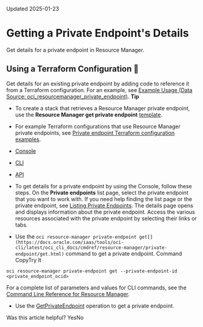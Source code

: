 Updated 2025-01-23
# Getting a Private Endpoint's Details
Get details for a private endpoint in Resource Manager.
## Using a Terraform Configuration 🔗 
Get details for an existing private endpoint by adding code to reference it from a Terraform configuration.
For an example, see [Example Usage (Data Source: oci_resourcemanager_private_endpoint)](https://registry.terraform.io/providers/oracle/oci/latest/docs/data-sources/resourcemanager_private_endpoint#example-usage).
**Tip**
  * To create a stack that retrieves a Resource Manager private endpoint, use the **Resource Manager get private endpoint** [template](https://docs.oracle.com/en-us/iaas/Content/ResourceManager/Reference/templates.htm#top "Review the Oracle-provided templates available for Resource Manager. A template is a prebuilt Terraform configuration for deploying cloud resources in a common scenario.").
  * For example Terraform configurations that use Resource Manager private endpoints, see [Private endpoint Terraform configuration examples](https://github.com/oracle/terraform-provider-oci/tree/master/examples/resourcemanager).


  * [Console](https://docs.oracle.com/en-us/iaas/Content/ResourceManager/Tasks/get-private-endpoints.htm)
  * [CLI](https://docs.oracle.com/en-us/iaas/Content/ResourceManager/Tasks/get-private-endpoints.htm)
  * [API](https://docs.oracle.com/en-us/iaas/Content/ResourceManager/Tasks/get-private-endpoints.htm)


  * To get details for a private endpoint by using the Console, follow these steps.
On the **Private endpoints** list page, select the private endpoint that you want to work with. If you need help finding the list page or the private endpoint, see [Listing Private Endpoints](https://docs.oracle.com/en-us/iaas/Content/ResourceManager/Tasks/list-private-endpoints.htm#top "List private endpoints in Resource Manager.").
The details page opens and displays information about the private endpoint. Access the various resources associated with the private endpoint by selecting their links or tabs.
  * Use the `oci resource-manager private-endpoint get[](https://docs.oracle.com/iaas/tools/oci-cli/latest/oci_cli_docs/cmdref/resource-manager/private-endpoint/get.html)` command to get a private endpoint.
Command
CopyTry It
```
oci resource-manager private-endpoint get --private-endpoint-id <private_endpoint_ocid>
```

For a complete list of parameters and values for CLI commands, see the [Command Line Reference for Resource Manager](https://docs.oracle.com/iaas/tools/oci-cli/latest/oci_cli_docs/cmdref/resource-manager.html).
  * Use the [GetPrivateEndpoint](https://docs.oracle.com/iaas/api/#/en/resourcemanager/latest/PrivateEndpoint/GetPrivateEndpoint) operation to get a private endpoint.


Was this article helpful?
YesNo

